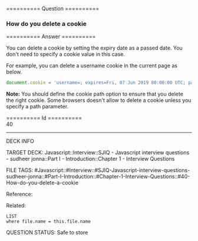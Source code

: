 ========== Question ==========  

### How do you delete a cookie  

========== Answer ==========  

You can delete a cookie by setting the expiry date as a passed date. You don't need to specify a cookie value in this case.

For example, you can delete a username cookie in the current page as below.

```javascript
document.cookie = 'username=; expires=Fri, 07 Jun 2019 00:00:00 UTC; path=/;';
```

**Note:** You should define the cookie path option to ensure that you delete the right cookie. Some browsers doesn't allow to delete a cookie unless you specify a path parameter.

========== Id ==========  
40

---

DECK INFO

TARGET DECK: Javascript::Interview::SJIQ - Javascript interview questions - sudheer jonna::Part I - Introduction::Chapter 1 - Interview Questions

FILE TAGS: #Javascript::#Interview::#SJIQ-Javascript-interview-questions-sudheer-jonna::#Part-I-Introduction::#Chapter-1-Interview-Questions::#40-How-do-you-delete-a-cookie

Reference:

Related:

```dataview
LIST
where file.name = this.file.name
```

QUESTION STATUS: Safe to store
